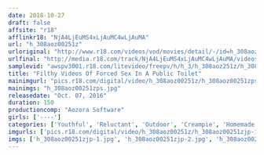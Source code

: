```yaml
---
date: 2018-10-27
draft: false
affsite: "r18"
afflinkr18: "NjA4LjEuMS4xLjAuMC4wLjAuMA"
url: "h_308aoz00251z"
urloriginal: "http://www.r18.com/videos/vod/movies/detail/-/id=h_308aoz00251z"
urlfinal: "http://media.r18.com/track/NjA4LjEuMS4xLjAuMC4wLjAuMA/videos/vod/movies/detail/-/id=h_308aoz00251z"
samplevid: "awspv3001.r18.com/litevideo/freepv/h/h_3/h_308aoz251z/h_308aoz251z_dmb_w.mp4"
title: "Filthy Videos Of Forced Sex In A Public Toilet"
mainimgurl: "pics.r18.com/digital/video/h_308aoz00251z/h_308aoz00251zps.jpg"
mainimgs: "h_308aoz00251zps.jpg"
releasedate: "Oct. 07, 2016"
duration: 150
productioncomp: "Aozora Software"
girls: ['----']
categories: ['Youthful', 'Reluctant', 'Outdoor', 'Creampie', 'Homemade', 'Hi-Def']
imgurls: ['pics.r18.com/digital/video/h_308aoz00251z/h_308aoz00251zjp-1.jpg', 'pics.r18.com/digital/video/h_308aoz00251z/h_308aoz00251zjp-2.jpg', 'pics.r18.com/digital/video/h_308aoz00251z/h_308aoz00251zjp-3.jpg', 'pics.r18.com/digital/video/h_308aoz00251z/h_308aoz00251zjp-4.jpg', 'pics.r18.com/digital/video/h_308aoz00251z/h_308aoz00251zjp-5.jpg', 'pics.r18.com/digital/video/h_308aoz00251z/h_308aoz00251zjp-6.jpg', 'pics.r18.com/digital/video/h_308aoz00251z/h_308aoz00251zjp-7.jpg', 'pics.r18.com/digital/video/h_308aoz00251z/h_308aoz00251zjp-8.jpg', 'pics.r18.com/digital/video/h_308aoz00251z/h_308aoz00251zjp-9.jpg', 'pics.r18.com/digital/video/h_308aoz00251z/h_308aoz00251zjp-10.jpg', 'pics.r18.com/digital/video/h_308aoz00251z/h_308aoz00251zjp-11.jpg', 'pics.r18.com/digital/video/h_308aoz00251z/h_308aoz00251zjp-12.jpg', 'pics.r18.com/digital/video/h_308aoz00251z/h_308aoz00251zjp-13.jpg', 'pics.r18.com/digital/video/h_308aoz00251z/h_308aoz00251zjp-14.jpg', 'pics.r18.com/digital/video/h_308aoz00251z/h_308aoz00251zjp-15.jpg', 'pics.r18.com/digital/video/h_308aoz00251z/h_308aoz00251zjp-16.jpg', 'pics.r18.com/digital/video/h_308aoz00251z/h_308aoz00251zjp-17.jpg', 'pics.r18.com/digital/video/h_308aoz00251z/h_308aoz00251zjp-18.jpg', 'pics.r18.com/digital/video/h_308aoz00251z/h_308aoz00251zjp-19.jpg', 'pics.r18.com/digital/video/h_308aoz00251z/h_308aoz00251zjp-20.jpg']
imgs: ['h_308aoz00251zjp-1.jpg', 'h_308aoz00251zjp-2.jpg', 'h_308aoz00251zjp-3.jpg', 'h_308aoz00251zjp-4.jpg', 'h_308aoz00251zjp-5.jpg', 'h_308aoz00251zjp-6.jpg', 'h_308aoz00251zjp-7.jpg', 'h_308aoz00251zjp-8.jpg', 'h_308aoz00251zjp-9.jpg', 'h_308aoz00251zjp-10.jpg', 'h_308aoz00251zjp-11.jpg', 'h_308aoz00251zjp-12.jpg', 'h_308aoz00251zjp-13.jpg', 'h_308aoz00251zjp-14.jpg', 'h_308aoz00251zjp-15.jpg', 'h_308aoz00251zjp-16.jpg', 'h_308aoz00251zjp-17.jpg', 'h_308aoz00251zjp-18.jpg', 'h_308aoz00251zjp-19.jpg', 'h_308aoz00251zjp-20.jpg']
---
```

